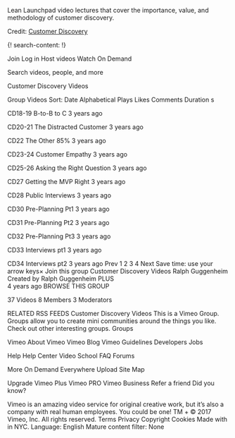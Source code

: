 
Lean Launchpad video lectures that cover the importance, value, and methodology of customer discovery. 

Credit: [Customer Discovery](https://vimeo.com/groups/204136/sort:alphabetical/format:thumbnail)

{! search-content: !}

Join
Log in
Host videos 
Watch 
On Demand 

Search videos, people, and more

 Customer Discovery Videos

Group Videos
Sort: Date Alphabetical Plays Likes Comments Duration
s

CD18-19 B-to-B to C
3 years ago

CD20-21 The Distracted Customer
3 years ago

CD22 The Other 85%
3 years ago

CD23-24 Customer Empathy
3 years ago

CD25-26 Asking the Right Question
3 years ago

CD27 Getting the MVP Right
3 years ago

CD28 Public Interviews
3 years ago

CD30 Pre-Planning Pt1
3 years ago

CD31 Pre-Planning Pt2
3 years ago

CD32 Pre-Planning Pt3
3 years ago

CD33 Interviews pt1
3 years ago

CD34 Interviews pt2
3 years ago
Prev
1
2
3
4
Next
Save time: use your arrow keys×
 Join this group
Customer Discovery Videos
Ralph Guggenheim Created by Ralph Guggenheim PLUS  
4 years ago
BROWSE THIS GROUP

37 Videos
8 Members
3 Moderators
 
RELATED RSS FEEDS
 Customer Discovery Videos
This is a Vimeo Group. Groups allow you to create mini communities around the things you like. Check out other interesting groups. Groups

Vimeo
About Vimeo
Vimeo Blog
Vimeo Guidelines
Developers
Jobs

Help
Help Center
Video School
FAQ
Forums

More
On Demand
Everywhere
Upload
Site Map

Upgrade
Vimeo Plus
Vimeo PRO
Vimeo Business
Refer a friend
Did you know?

Vimeo is an amazing video service for original creative work, but it’s also a company with real human employees. You could be one!
TM + © 2017 Vimeo, Inc. All rights reserved.
Terms   Privacy   Copyright   Cookies
Made with  in NYC.
Language: English Mature content filter: None
